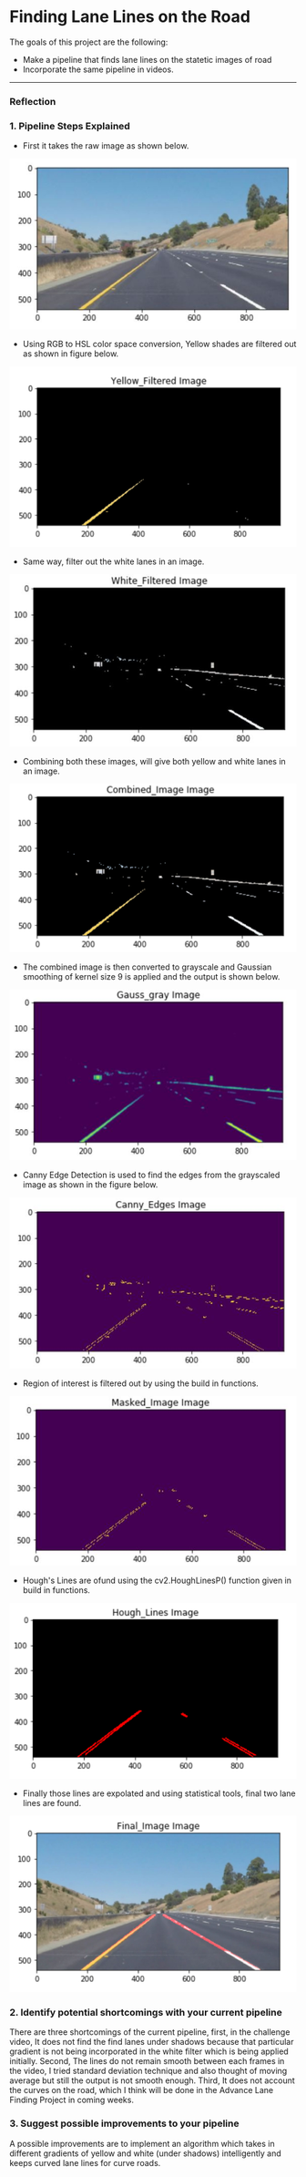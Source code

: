 # **Finding Lane Lines on the Road** 


The goals of this project are the following:
* Make a pipeline that finds lane lines on the statetic images of road
* Incorporate the same pipeline in videos.

[//]: # (Image References)

[image1]: ./test_images_output/Original.JPG "Raw Image"
[image2]: ./test_images_output/yellow_filter.jpg "Yellow Filter"
[image3]: ./test_images_output/white_filter.jpg "White Filter"
[image4]: ./test_images_output/combined_Image.PNG "Combined Yellow and White Filters"
[image5]: ./test_images_output/gaussian_gray.jpg "Gaussian Gray"
[image6]: ./test_images_output/canny_edge.jpg "Canny Edge Detection"
[image7]: ./test_images_output/masking_roi.JPG "Region of Interest"
[image8]: ./test_images_output/hough_lines.PNG "Hough Lines"
[image9]: ./test_images_output/final_image.jpg "Final Lines"

---

### Reflection

### 1. Pipeline Steps Explained

* First it takes the raw image as shown below.

![alt text][image1]

* Using RGB to HSL color space conversion, Yellow shades are filtered out as shown in figure below.

![alt text][image2]

* Same way, filter out the white lanes in an image.

![alt text][image3]

* Combining both these images, will give both yellow and white lanes in an image.

![alt text][image4]

* The combined image is then converted to grayscale and Gaussian smoothing of kernel size 9 is applied and the output is shown below.

![alt text][image5]

* Canny Edge Detection is used to find the edges from the grayscaled image as shown in the figure below.

![alt text][image6]

* Region of interest is filtered out by using the build in functions.

![alt text][image7]

* Hough's Lines are ofund using the cv2.HoughLinesP() function given in build in functions.

![alt text][image8]

* Finally those lines are expolated and using statistical tools, final two lane lines are found.

![alt text][image9]


### 2. Identify potential shortcomings with your current pipeline

There are three shortcomings of the current pipeline, first, in the challenge video, It does not find the find lanes under shadows because that particular gradient is not being incorporated in the white filter which is being applied initially. Second, The lines do not remain smooth between each frames in the video, I tried standard deviation technique and also thought of moving average but still the output is not smooth enough. Third, It does not account the curves on the road, which I think will be done in the Advance Lane Finding Project in coming weeks.

### 3. Suggest possible improvements to your pipeline

A possible improvements are to implement an algorithm which takes in different gradients of yellow and white (under shadows) intelligently and keeps curved lane lines for curve roads.
